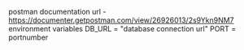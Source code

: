 postman documentation url - https://documenter.getpostman.com/view/26926013/2s9Ykn9NM7
environment variables
DB_URL = "database connection url"
PORT = portnumber